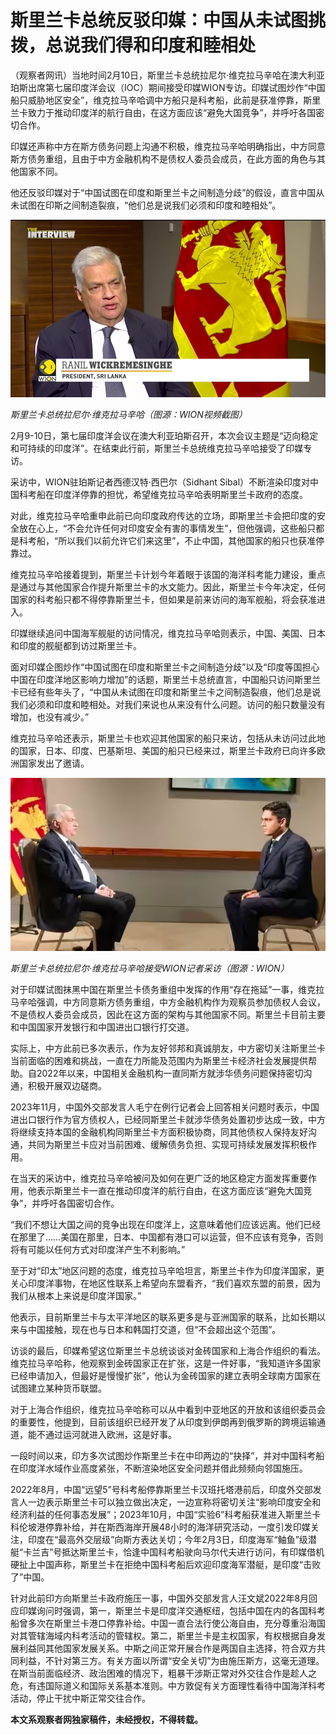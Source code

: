 # 斯里兰卡总统反驳印媒：中国从未试图挑拨，总说我们得和印度和睦相处

（观察者网讯）当地时间2月10日，斯里兰卡总统拉尼尔·维克拉马辛哈在澳大利亚珀斯出席第七届印度洋会议（IOC）期间接受印媒WION专访。印媒试图炒作“中国船只威胁地区安全”，维克拉马辛哈调中方船只是科考船，此前是获准停靠，斯里兰卡致力于推动印度洋的航行自由，在这方面应该“避免大国竞争”，并呼吁各国密切合作。

印媒还声称中方在斯方债务问题上沟通不积极，维克拉马辛哈明确指出，中方同意斯方债务重组，且由于中方金融机构不是债权人委员会成员，在此方面的角色与其他国家不同。

他还反驳印媒对于“中国试图在印度和斯里兰卡之间制造分歧”的假设，直言中国从未试图在印斯之间制造裂痕，“他们总是说我们必须和印度和睦相处”。

![9549cea8cb83e19d90c18e127756ea15.jpg](https://raw.githubusercontent.com/qqhsx/qqnews_image/main/2024/02/12/斯里兰卡总统反驳印媒：中国从未试图挑拨，总说我们得和印度和睦相处/9549cea8cb83e19d90c18e127756ea15.jpg)

 _斯里兰卡总统拉尼尔·维克拉马辛哈（图源：WION视频截图）_

2月9-10日，第七届印度洋会议在澳大利亚珀斯召开，本次会议主题是“迈向稳定和可持续的印度洋”。在结束此行前，斯里兰卡总统维克拉马辛哈接受了印媒专访。

采访中，WION驻珀斯记者西德汉特·西巴尔（Sidhant Sibal）不断渲染印度对中国科考船在印度洋停靠的担忧，希望维克拉马辛哈表明斯里兰卡政府的态度。

对此，维克拉马辛哈重申此前已向印度政府传达的立场，即斯里兰卡会把印度的安全放在心上，“不会允许任何对印度安全有害的事情发生”，但他强调，这些船只都是科考船，“所以我们以前允许它们来这里”，不止中国，其他国家的船只也获准停靠过。

维克拉马辛哈接着提到，斯里兰卡计划今年着眼于该国的海洋科考能力建设，重点是通过与其他国家合作提升斯里兰卡的水文能力。因此，斯里兰卡今年决定，任何国家的科考船只都不得停靠斯里兰卡，但如果是前来访问的海军舰船，将会获准进入。

印媒继续追问中国海军舰艇的访问情况，维克拉马辛哈则表示，中国、美国、日本和印度的舰艇都到访过斯里兰卡。

面对印媒企图炒作“中国试图在印度和斯里兰卡之间制造分歧”以及“印度等国担心中国在印度洋地区影响力增加”的话题，斯里兰卡总统直言，中国船只访问斯里兰卡已经有些年头了，“中国从未试图在印度和斯里兰卡之间制造裂痕，他们总是说我们必须和印度和睦相处。对我们来说也从来没有什么问题。访问的船只数量没有增加，也没有减少。”

维克拉马辛哈还表示，斯里兰卡也欢迎其他国家的船只来访，包括从未访问过此地的国家，日本、印度、巴基斯坦、美国的船只已经来过，斯里兰卡政府已向许多欧洲国家发出了邀请。

![e39a5c22385daeb573385b1e00eaa90c.jpg](https://raw.githubusercontent.com/qqhsx/qqnews_image/main/2024/02/12/斯里兰卡总统反驳印媒：中国从未试图挑拨，总说我们得和印度和睦相处/e39a5c22385daeb573385b1e00eaa90c.jpg)

 _斯里兰卡总统拉尼尔·维克拉马辛哈接受WION记者采访（图源：WION）_

对于印媒试图抹黑中国在斯里兰卡债务重组中发挥的作用“存在拖延”一事，维克拉马辛哈强调，中方同意斯方债务重组，中方金融机构作为观察员参加债权人会议，不是债权人委员会成员，因此在这方面的架构与其他国家不同。斯里兰卡目前主要和中国国家开发银行和中国进出口银行打交道。

实际上，中方此前已多次表示，作为友好邻邦和真诚朋友，中方密切关注斯里兰卡当前面临的困难和挑战，一直在力所能及范围内为斯里兰卡经济社会发展提供帮助。自2022年以来，中国相关金融机构一直同斯方就涉华债务问题保持密切沟通，积极开展双边磋商。

2023年11月，中国外交部发言人毛宁在例行记者会上回答相关问题时表示，中国进出口银行作为官方债权人，已经同斯里兰卡就涉华债务处置初步达成一致，中方将继续支持本国的金融机构同斯里兰卡方面积极协商，同其他债权人保持友好沟通，共同为斯里兰卡应对当前困难、缓解债务负担、实现可持续发展发挥积极作用。

在当天的采访中，维克拉马辛哈被问及如何在更广泛的地区稳定方面发挥重要作用，他表示斯里兰卡一直在推动印度洋的航行自由，在这方面应该“避免大国竞争”，并呼吁各国密切合作。

“我们不想让大国之间的竞争出现在印度洋上，这意味着他们应该远离。他们已经在那里了……美国在那里，日本、中国都有港口可以运营，但不应该有竞争，否则将有可能以任何方式对印度洋产生不利影响。”

至于对“印太”地区问题的态度，维克拉马辛哈坦言，斯里兰卡作为印度洋国家，更关心印度洋事物，在地区性联系上希望向东盟看齐，“我们喜欢东盟的前景，因为我们从根本上来说是印度洋国家。”

他表示，目前斯里兰卡与太平洋地区的联系更多是与亚洲国家的联系，比如长期以来与中国接触，现在也与日本和韩国打交道，但“不会超出这个范围”。

访谈的最后，印媒希望这位斯里兰卡总统谈谈对金砖国家和上海合作组织的看法。维克拉马辛哈称，他观察到金砖国家正在扩张，这是一件好事，“我知道许多国家已经申请加入，但最好是慢慢扩张”，他认为金砖国家的建立表明全球南方国家在试图建立某种货币联盟。

对于上海合作组织，维克拉马辛哈称可以从中看到中亚地区的开放和该组织委员会的重要性，他提到，目前该组织已经开发了从印度到伊朗再到俄罗斯的跨境运输通道，能不通过运河就进入欧洲，这是好事。

一段时间以来，印方多次试图炒作斯里兰卡在中印两边的“抉择”，并对中国科考船在印度洋水域作业高度紧张，不断渲染地区安全问题并借此频频向邻国施压。

2022年8月，中国“远望5”号科考船停靠斯里兰卡汉班托塔港前后，印度外交部发言人一边表示斯里兰卡可以独立做出决定，一边宣称将密切关注“影响印度安全和经济利益的任何事态发展”；2023年10月，中国“实验6”科考船获准进入斯里兰卡科伦坡港停靠补给，并在斯西海岸开展48小时的海洋研究活动，一度引发印媒关注，印度在“最高外交层级”向斯方表达关切；今年2月3日，印度海军“鲉鱼”级潜艇“卡兰吉”号抵达斯里兰卡，恰逢中国科考船驶向马尔代夫进行访问，有印媒借机硬扯上中国声称，斯里兰卡在拒绝中国科考船后欢迎印度海军潜艇，是印度“击败了”中国。

针对此前印方向斯里兰卡政府施压一事，中国外交部发言人汪文斌2022年8月回应印媒询问时强调，第一，斯里兰卡是印度洋交通枢纽，包括中国在内的各国科考船曾多次在斯里兰卡港口停靠补给。中国一直合法行使公海自由，充分尊重沿海国对其管辖海域内科考活动的管辖权。第二，斯里兰卡是主权国家，有权根据自身发展利益同其他国家发展关系。中斯之间正常开展合作是两国自主选择，符合双方共同利益，不针对第三方。有关方面以所谓“安全关切”为由施压斯方，这毫无道理。在斯当前面临经济、政治困难的情况下，粗暴干涉斯正常对外交往合作是趁人之危，有违国际道义和国际关系基本准则。中方敦促有关方面理性看待中国海洋科考活动，停止干扰中斯正常交往合作。

**本文系观察者网独家稿件，未经授权，不得转载。**

